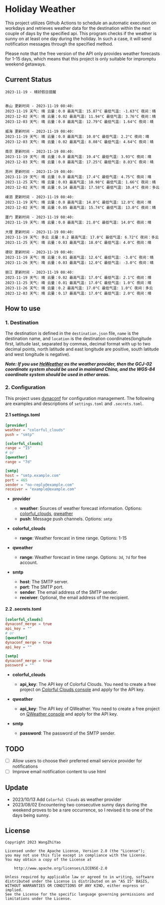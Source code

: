 # Holiday Weather

This project utilizes Github Actions to schedule an automatic execution on workdays and retrieves weather data for the destination within the next couple of days by the  specified api.
This program checks if the weather is sunny on at least one day during the holiday. In such a case, it will send notification messages through the specified method.

Please note that the free version of the API only provides weather forecasts for 1-15 days, which means that this project is only suitable for impromptu weekend getaways.

## Current Status

```
2023-11-19 - 晴好假日提醒


泰山 更新时间 - 2023-11-19 08:40:
2023-11-19 天气: 晴 云量：0.0 最高气温: 15.87°C 最低气温: -1.63°C 夜间：晴
2023-12-02 天气: 晴 云量：0.02 最高气温: 11.94°C 最低气温: 3.76°C 夜间：晴
2023-12-03 天气: 晴 云量：0.0 最高气温: 12.79°C 最低气温: 1.64°C 夜间：晴

威海 更新时间 - 2023-11-19 08:40:
2023-11-19 天气: 晴 云量：0.0 最高气温: 10.0°C 最低气温: 2.2°C 夜间：晴
2023-12-03 天气: 晴 云量：0.02 最高气温: 8.08°C 最低气温: 4.64°C 夜间：晴

南京 更新时间 - 2023-11-19 08:40:
2023-11-19 天气: 晴 云量：0.0 最高气温: 19.4°C 最低气温: 3.93°C 夜间：晴
2023-12-03 天气: 晴 云量：0.0 最高气温: 17.25°C 最低气温: 8.03°C 夜间：晴

苏州 更新时间 - 2023-11-19 08:40:
2023-11-19 天气: 晴 云量：0.0 最高气温: 17.4°C 最低气温: 4.75°C 夜间：晴
2023-11-25 天气: 晴 云量：0.03 最高气温: 10.98°C 最低气温: 1.66°C 夜间：晴
2023-12-02 天气: 晴 云量：0.14 最高气温: 17.58°C 最低气温: 10.4°C 夜间：多云

嵊泗 更新时间 - 2023-11-19 08:40:
2023-11-19 天气: 晴 云量：0.0 最高气温: 14.0°C 最低气温: 12.0°C 夜间：晴
2023-12-02 天气: 晴 云量：0.05 最高气温: 15.74°C 最低气温: 13.0°C 夜间：晴

厦门 更新时间 - 2023-11-19 08:40:
2023-11-19 天气: 晴 云量：0.0 最高气温: 21.0°C 最低气温: 14.0°C 夜间：晴

大理 更新时间 - 2023-11-19 08:40:
2023-11-19 天气: 多云 云量：0.2 最高气温: 17.0°C 最低气温: 6.72°C 夜间：多云
2023-11-25 天气: 晴 云量：0.03 最高气温: 18.0°C 最低气温: 4.0°C 夜间：晴

德钦 更新时间 - 2023-11-19 08:40:
2023-11-19 天气: 晴 云量：0.01 最高气温: 12.6°C 最低气温: -3.0°C 夜间：晴
2023-11-26 天气: 晴 云量：0.03 最高气温: 12.0°C 最低气温: -3.0°C 夜间：晴

丽江 更新时间 - 2023-11-19 08:40:
2023-11-19 天气: 晴 云量：0.02 最高气温: 17.0°C 最低气温: 2.1°C 夜间：晴
2023-11-25 天气: 晴 云量：0.01 最高气温: 17.0°C 最低气温: 1.0°C 夜间：晴
2023-11-26 天气: 晴 云量：0.2 最高气温: 17.0°C 最低气温: 1.0°C 夜间：多云
2023-12-03 天气: 晴 云量：0.17 最高气温: 17.0°C 最低气温: 2.0°C 夜间：晴

```

## How to use

### 1. Destination

The destination is defined in the `destination.json` file, `name` is the destination name, and `location` is the destination coordinates(longitude first, latitude last, separated by commas, decimal format with up to two decimal points, north latitude and east longitude are positive, south latitude and west longitude is negative).

***Note: If you use [HeWeather](https://dev.qweather.com/docs/) as the weather provider, then the GCJ-02 coordinate system should be used in mainland China, and the WGS-84 coordinate system should be used in other areas.***

### 2. Configuration

This project uses [dynaconf](https://github.com/dynaconf/dynaconf) for configuration management. The following are examples and descriptions of `settings.toml`  and `.secrets.toml`.

#### 2.1 settings.toml

```toml
[provider]
weather = "colorful_clouds"
push = "smtp"

[colorful_clouds]
range = "15"
# or
[qweather]
range = "7d"

[smtp]
host = "smtp.example.com"
port = 465
sender = "no-reply@example.com"
receiver = "example@example.com"
```
- **provider**
  - **weather**: Sources of weather forecast information. Options: [colorful_clouds](https://docs.caiyunapp.com/docs/daily), [qweather](https://dev.qweather.com/docs/api/weather/weather-daily-forecast/)
  - **push**: Message push channels. Options: `smtp`

- **colorful_clouds**
  - **range**:  Weather forecast in time range. Options: 1-15

- **qweather**
  - **range**: Weather forecast in time range. Options: `3d`, `7d` for free account.

- **smtp**
  - **host**: The SMTP server.
  - **port**: The SMTP port.
  - **sender**: The email address of the SMTP sender.
  - **receiver**: Optional, the email address of the recipient.

#### 2.2 .secrets.toml

```toml
[colorful_clouds]
dynaconf_merge = true
api_key = ""
# or
[qweather]
dynaconf_merge = true
api_key = ""

[smtp]
dynaconf_merge = true
password = ""
```

- **colorful_clouds**
  - **api_key**:  The API key of Colorful Clouds. You need to create a free project on [Colorful Clouds console](https://platform.caiyunapp.com/dashboard/index) and apply for the API key.

- **qweather**
  - **api_key**: The API key of QWeather. You need to create a free project on [QWeather console](https://console.qweather.com/#/console) and apply for the API key.

- **smtp**
  - **password**: The password of the SMTP sender.


## TODO

- [ ] Allow users to choose their preferred email service provider for notifications
- [ ] Improve email notification content to use html

## Update
- 2023/10/13 Add `Colorful Clouds` as weather provider 
- 2023/08/02 Encountering two consecutive sunny days during the weekend proves to be a rare occurrence, so I revised it to one of the days being sunny.

## License

    Copyright 2023 WangZhiYao
    
    Licensed under the Apache License, Version 2.0 (the "License");
    you may not use this file except in compliance with the License.
    You may obtain a copy of the License at
    
        http://www.apache.org/licenses/LICENSE-2.0
    
    Unless required by applicable law or agreed to in writing, software
    distributed under the License is distributed on an "AS IS" BASIS,
    WITHOUT WARRANTIES OR CONDITIONS OF ANY KIND, either express or implied.
    See the License for the specific language governing permissions and
    limitations under the License.
